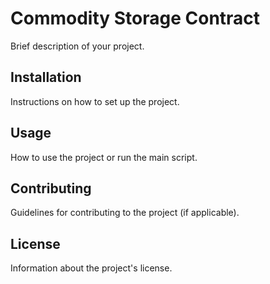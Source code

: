 # Commodity Storage Contract

Brief description of your project.

## Installation

Instructions on how to set up the project.

## Usage

How to use the project or run the main script.

## Contributing

Guidelines for contributing to the project (if applicable).

## License

Information about the project's license.